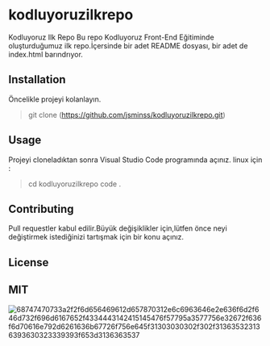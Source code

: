 # kodluyoruzilkrepo
Kodluyoruz Ilk Repo
Bu repo Kodluyoruz Front-End Eğitiminde oluşturduğumuz ilk repo.İçersinde  bir adet README dosyası, bir adet de index.html barındrıyor.
## Installation ##
Öncelikle projeyi kolanlayın.
> git clone (https://github.com/jsminss/kodluyoruzilkrepo.git)
## Usage ## 
Projeyi cloneladıktan sonra Visual Studio Code programında açınız.
linux için :
> cd kodluyoruzilkrepo
code . 
## Contributing ##
Pull requestler kabul edilir.Büyük değişiklikler için,lütfen önce neyi değiştirmek istediğinizi tartışmak için bir konu açınız.
## License ##
## MIT ##
![68747470733a2f2f6d656469612d657870312e6c6963646e2e636f6d2f646d732f696d6167652f4334443142415145476f57795a3577756e32672f636f6d70616e792d6261636b67726f756e645f31303030302f302f313635323136393630323339393f653d3136363537](https://user-images.githubusercontent.com/95120016/194892407-f047ad08-af66-4a99-9014-c726433eff8e.jpg)
